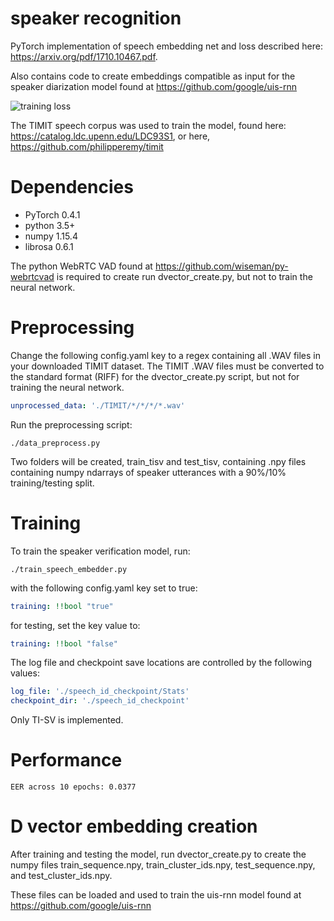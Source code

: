 # speaker recognition
PyTorch implementation of speech embedding net and loss described here: https://arxiv.org/pdf/1710.10467.pdf.

Also contains code to create embeddings compatible as input for the speaker diarization model found at https://github.com/google/uis-rnn

![training loss](https://github.com/HarryVolek/PyTorch_Speaker_Verification/blob/master/Results/Loss.png)

The TIMIT speech corpus was used to train the model, found here: https://catalog.ldc.upenn.edu/LDC93S1,
or here, https://github.com/philipperemy/timit

# Dependencies

* PyTorch 0.4.1
* python 3.5+
* numpy 1.15.4
* librosa 0.6.1

The python WebRTC VAD found at https://github.com/wiseman/py-webrtcvad is required to create run dvector_create.py, but not to train the neural network.

# Preprocessing

Change the following config.yaml key to a regex containing all .WAV files in your downloaded TIMIT dataset. The TIMIT .WAV files must be converted to the standard format (RIFF) for the dvector_create.py script, but not for training the neural network.
```yaml
unprocessed_data: './TIMIT/*/*/*/*.wav'
```
Run the preprocessing script:
```
./data_preprocess.py 
```
Two folders will be created, train_tisv and test_tisv, containing .npy files containing numpy ndarrays of speaker utterances with a 90%/10% training/testing split.

# Training

To train the speaker verification model, run:
```
./train_speech_embedder.py 
```
with the following config.yaml key set to true:
```yaml
training: !!bool "true"
```
for testing, set the key value to:
```yaml
training: !!bool "false"
```
The log file and checkpoint save locations are controlled by the following values:
```yaml
log_file: './speech_id_checkpoint/Stats'
checkpoint_dir: './speech_id_checkpoint'
```
Only TI-SV is implemented.

# Performance

```
EER across 10 epochs: 0.0377
```

# D vector embedding creation

After training and testing the model, run dvector_create.py to create the numpy files train_sequence.npy, train_cluster_ids.npy, test_sequence.npy, and test_cluster_ids.npy. 

These files can be loaded and used to train the uis-rnn model found at https://github.com/google/uis-rnn
